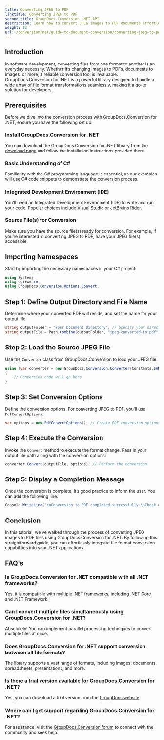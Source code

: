 ```yaml
---
title: Converting JPEG to PDF
linktitle: Converting JPEG to PDF
second_title: GroupDocs.Conversion .NET API
description: Learn how to convert JPEG images to PDF documents effortlessly with GroupDocs.Conversion for .NET. This comprehensive guide walks you through the prerequisites, essential code snippets.
weight: 12
url: /conversion/net/guide-to-document-conversion/converting-jpeg-to-pdf/
---
```

## Introduction

In software development, converting files from one format to another is an everyday necessity. Whether it’s changing images to PDFs, documents to images, or more, a reliable conversion tool is invaluable. GroupDocs.Conversion for .NET is a powerful library designed to handle a wide array of file format transformations seamlessly, making it a go-to solution for developers.

## Prerequisites
Before we dive into the conversion process with GroupDocs.Conversion for .NET, ensure you have the following set up:

### Install GroupDocs.Conversion for .NET
You can download the GroupDocs.Conversion for .NET library from the [download page](https://releases.groupdocs.com/conversion/net/) and follow the installation instructions provided there.

### Basic Understanding of C#
Familiarity with the C# programming language is essential, as our examples will use C# code snippets to demonstrate the conversion process.

### Integrated Development Environment (IDE)
You’ll need an Integrated Development Environment (IDE) to write and run your code. Popular choices include Visual Studio or JetBrains Rider.

### Source File(s) for Conversion
Make sure you have the source file(s) ready for conversion. For example, if you’re interested in converting JPEG to PDF, have your JPEG file(s) accessible.

## Importing Namespaces
Start by importing the necessary namespaces in your C# project:

```csharp
using System;
using System.IO;
using GroupDocs.Conversion.Options.Convert;
```

## Step 1: Define Output Directory and File Name
Determine where your converted PDF will reside, and set the name for your output file:

```csharp
string outputFolder = "Your Document Directory"; // Specify your directory
string outputFile = Path.Combine(outputFolder, "jpeg-converted-to.pdf"); // Set output file name
```

## Step 2: Load the Source JPEG File
Use the `Converter` class from GroupDocs.Conversion to load your JPEG file:

```csharp
using (var converter = new GroupDocs.Conversion.Converter(Constants.SAMPLE_JPEG))
{
    // Conversion code will go here
}
```

## Step 3: Set Conversion Options
Define the conversion options. For converting JPEG to PDF, you'll use `PdfConvertOptions`:

```csharp
var options = new PdfConvertOptions(); // Create PDF conversion options
```

## Step 4: Execute the Conversion
Invoke the `Convert` method to execute the format change. Pass in your output file path along with the conversion options:

```csharp
converter.Convert(outputFile, options); // Perform the conversion
```

## Step 5: Display a Completion Message
Once the conversion is complete, it’s good practice to inform the user. You can add the following line:

```csharp
Console.WriteLine("\nConversion to PDF completed successfully.\nCheck output in {0}", outputFolder);
```

## Conclusion
In this tutorial, we've walked through the process of converting JPEG images to PDF files using GroupDocs.Conversion for .NET. By following this straightforward guide, you can effortlessly integrate file format conversion capabilities into your .NET applications.

## FAQ's

### Is GroupDocs.Conversion for .NET compatible with all .NET frameworks?
Yes, it is compatible with multiple .NET frameworks, including .NET Core and .NET Framework.

### Can I convert multiple files simultaneously using GroupDocs.Conversion for .NET?
Absolutely! You can implement parallel processing techniques to convert multiple files at once.

### Does GroupDocs.Conversion for .NET support conversion between all file formats?
The library supports a vast range of formats, including images, documents, spreadsheets, presentations, and more.

### Is there a trial version available for GroupDocs.Conversion for .NET?
Yes, you can download a trial version from the [GroupDocs website](https://releases.groupdocs.com/).

### Where can I get support regarding GroupDocs.Conversion for .NET?
For assistance, visit the [GroupDocs.Conversion forum](https://forum.groupdocs.com/c/conversion/11) to connect with the community and seek help.

